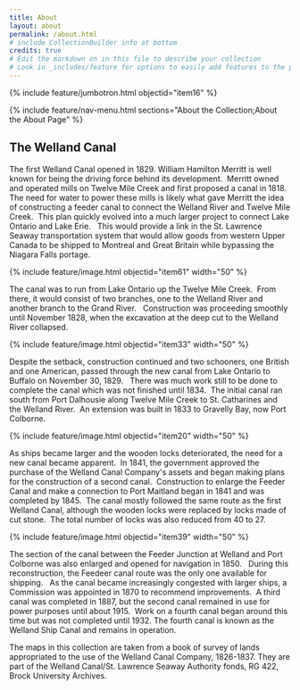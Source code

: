 ```yaml
---
title: About
layout: about
permalink: /about.html
# include CollectionBuilder info at bottom
credits: true
# Edit the markdown on in this file to describe your collection
# Look in _includes/feature for options to easily add features to the page
---
```


{% include feature/jumbotron.html objectid="item16" %}

{% include feature/nav-menu.html sections="About the Collection;About the About Page" %}

## The Welland Canal
 
The first Welland Canal opened in 1829.  William Hamilton Merritt is well known for being the driving force behind its development.  Merritt owned and operated mills on Twelve Mile Creek and first proposed a canal in 1818.  The need for water to power these mills is likely what gave Merritt the idea of constructing a feeder canal to connect the Welland River and Twelve Mile Creek.  This plan quickly evolved into a much larger project to connect Lake Ontario and Lake Erie.   This would provide a link in the St. Lawrence Seaway transportation system that would allow goods from western Upper Canada to be shipped to Montreal and Great Britain while bypassing the Niagara Falls portage.  

{% include feature/image.html objectid="item61" width="50" %}

The canal was to run from Lake Ontario up the Twelve Mile Creek.  From there, it would consist of two branches, one to the Welland River and another branch to the Grand River.   Construction was proceeding smoothly until November 1828, when the excavation at the deep cut to the Welland River collapsed.   

{% include feature/image.html objectid="item33" width="50" %}

Despite the setback, construction continued and two schooners, one British and one American, passed through the new canal from Lake Ontario to Buffalo on November 30, 1829.   There was much work still to be done to complete the canal which was not finished until 1834.  The initial canal ran south from Port Dalhousie along Twelve Mile Creek to St. Catharines and the Welland River.  An extension was built in 1833 to Gravelly Bay, now Port Colborne.  

{% include feature/image.html objectid="item20" width="50" %}
 
As ships became larger and the wooden locks deteriorated, the need for a new canal became apparent.  In 1841, the government approved the purchase of the Welland Canal Company's assets and began making plans for the construction of a second canal.  Construction to enlarge the Feeder Canal and make a connection to Port Maitland began in 1841 and was completed by 1845.  The canal mostly followed the same route as the first Welland Canal, although the wooden locks were replaced by locks made of cut stone.  The total number of locks was also reduced from 40 to 27. 

{% include feature/image.html objectid="item39" width="50" %}

The section of the canal between the Feeder Junction at Welland and Port Colborne was also enlarged and opened for navigation in 1850.   During this reconstruction, the Feedeer canal route was the only one available for shipping.   As the canal became increasingly congested with larger ships, a Commission was appointed in 1870 to recommend improvements.  A third canal was completed in 1887, but the second canal remained in use for power purposes until about 1915.  Work on a fourth canal began around this time but was not completed until 1932.  The fourth canal is known as the Welland Ship Canal and remains in operation.

The maps in this collection are taken from a book of survey of lands appropriated to the use of the Welland Canal Company, 1826-1837.  They are part of the Welland Canal/St. Lawrence Seaway Authority fonds, RG 422, Brock University Archives.

